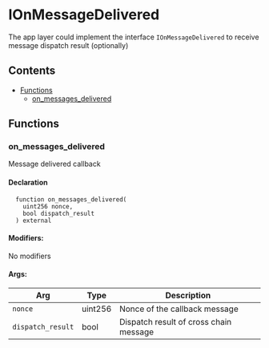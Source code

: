 # IOnMessageDelivered


The app layer could implement the interface `IOnMessageDelivered` to receive message dispatch result (optionally)


## Contents
<!-- START doctoc generated TOC please keep comment here to allow auto update -->
<!-- DON'T EDIT THIS SECTION, INSTEAD RE-RUN doctoc TO UPDATE -->

- [Functions](#functions)
  - [on_messages_delivered](#on_messages_delivered)

<!-- END doctoc generated TOC please keep comment here to allow auto update -->




## Functions

### on_messages_delivered
Message delivered callback



#### Declaration
```solidity
  function on_messages_delivered(
    uint256 nonce,
    bool dispatch_result
  ) external
```

#### Modifiers:
No modifiers

#### Args:
| Arg | Type | Description |
| --- | --- | --- |
|`nonce` | uint256 | Nonce of the callback message
|`dispatch_result` | bool | Dispatch result of cross chain message



